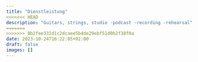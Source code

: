 ```yaml
---
title: "Dienstleistung"
<<<<<<< HEAD
description: "Guitars, strings, studio -podcast -recording -rehearsal"
=======
>>>>>>> 0b2fee331d1c2dcaee5b4de29ebf51d0b2f38f0a
date: 2023-10-24T16:22:05+02:00
draft: false
images: []
---
```

